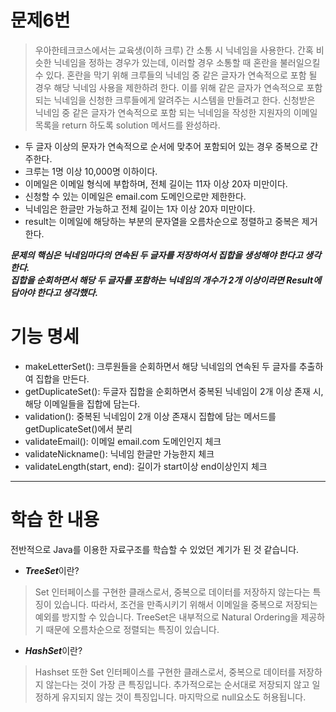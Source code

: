 # 문제6번
> 우아한테크코스에서는 교육생(이하 크루) 간 소통 시 닉네임을 사용한다. 간혹 비슷한 닉네임을 정하는 경우가 있는데, 이러할 경우 소통할 때 혼란을 불러일으킬 수 있다.
혼란을 막기 위해 크루들의 닉네임 중 같은 글자가 연속적으로 포함 될 경우 해당 닉네임 사용을 제한하려 한다. 이를 위해 같은 글자가 연속적으로 포함되는 닉네임을 신청한 크루들에게 알려주는 시스템을 만들려고 한다.
신청받은 닉네임 중 같은 글자가 연속적으로 포함 되는 닉네임을 작성한 지원자의 이메일 목록을 return 하도록 solution 메서드를 완성하라.

* 두 글자 이상의 문자가 연속적으로 순서에 맞추어 포함되어 있는 경우 중복으로 간주한다.
* 크루는 1명 이상 10,000명 이하이다.
* 이메일은 이메일 형식에 부합하며, 전체 길이는 11자 이상 20자 미만이다.
* 신청할 수 있는 이메일은 email.com 도메인으로만 제한한다.
* 닉네임은 한글만 가능하고 전체 길이는 1자 이상 20자 미만이다.
* result는 이메일에 해당하는 부분의 문자열을 오름차순으로 정렬하고 중복은 제거한다. <br>


***문제의 핵심은 닉네임마다의 연속된 두 글자를 저장하여서 집합을 생성해야 한다고 생각한다.*** <br>
***집합을 순회하면서 해당 두 글자를 포함하는 닉네임의 개수가 2개 이상이라면 Result에 담아야 한다고 생각했다.***

# 기능 명세
* makeLetterSet(): 크루원들을 순회하면서 해당 닉네임의 연속된 두 글자를 추출하여 집합을 만든다.
* getDuplicateSet(): 두글자 집합을 순회하면서 중복된 닉네임이 2개 이상 존재 시, 해당 이메일들을 집합에 담는다.
* validation(): 중복된 닉네임이 2개 이상 존재시 집합에 담는 메서드를 getDuplicateSet()에서 분리
* validateEmail(): 이메일 email.com 도메인인지 체크
* validateNickname(): 닉네임 한글만 가능한지 체크
* validateLength(start, end): 길이가 start이상 end이상인지 체크
******
# 학습 한 내용
전반적으로 Java를 이용한 자료구조를 학습할 수 있었던 계기가 된 것 같습니다.
* ***TreeSet***이란? 
> Set 인터페이스를 구현한 클래스로서, 중복으로 데이터를 저장하지 않는다는 특징이 있습니다. 따라서, 조건을 만족시키기 위해서
> 이메일을 중복으로 저장되는 예외를 방지할 수 있습니다. TreeSet은 내부적으로 Natural Ordering을 제공하기 때문에 오름차순으로 정렬되는 특징이 있습니다.


* ***HashSet***이란?
> Hashset 또한 Set 인터페이스를 구현한 클래스로서, 중복으로 데이터를 저장하지 않는다는 것이 가장 큰 특징입니다. 추가적으로는 순서대로 저장되지 않고
> 일정하게 유지되지 않는 것이 특징입니다. 마지막으로 null요소도 허용됩니다.
